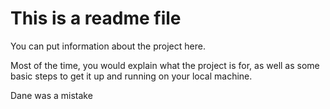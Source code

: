 # This is a readme file

You can put information about the project here.

Most of the time, you would explain what the project is for, as well as some basic steps to get it up and running on your local machine.
 
Dane was a mistake